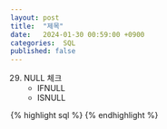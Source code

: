 ```yaml
---
layout: post
title:  "제목"
date:   2024-01-30 00:59:00 +0900
categories:  SQL
published: false
---
```


29. NULL 체크
    - IFNULL
    - ISNULL

{% highlight sql %}
{% endhighlight %}